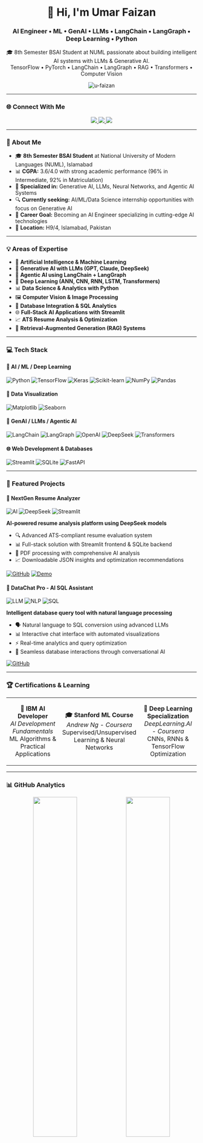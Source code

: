 <h1 align="center">👋 Hi, I'm Umar Faizan</h1>
<h3 align="center">AI Engineer • ML • GenAI • LLMs • LangChain • LangGraph • Deep Learning • Python</h3>

<p align="center">
   🎓 8th Semester BSAI Student at NUML passionate about building intelligent AI systems with LLMs & Generative AI. <br>
    TensorFlow • PyTorch • LangChain • LangGraph • RAG • Transformers • Computer Vision
</p>

<p align="center">
  <img src="https://komarev.com/ghpvc/?username=u-faizan&label=Profile%20views&color=0e75b6&style=flat" alt="u-faizan" />
</p>

---

### 🌐 Connect With Me

<p align="center">
  <a href="https://linkedin.com/in/u-faizan" target="_blank">
    <img src="https://img.shields.io/badge/LinkedIn-0077B5?style=for-the-badge&logo=linkedin&logoColor=white" />
  </a>
  <a href="mailto:minnumarzareen@gmail.com">
    <img src="https://img.shields.io/badge/Gmail-EA4335?style=for-the-badge&logo=gmail&logoColor=white" />
  </a>
  <a href="https://github.com/u-faizan" target="_blank">
    <img src="https://img.shields.io/badge/GitHub-181717?style=for-the-badge&logo=github&logoColor=white" />
  </a>

</p>

---

### 🎯 About Me

- 🎓 **8th Semester BSAI Student** at National University of Modern Languages (NUML), Islamabad
- 📊 **CGPA:** 3.6/4.0 with strong academic performance (96% in Intermediate, 92% in Matriculation)
- 🤖 **Specialized in:** Generative AI, LLMs, Neural Networks, and Agentic AI Systems
- 🔍 **Currently seeking:** AI/ML/Data Science internship opportunities with focus on Generative AI
- 🎯 **Career Goal:** Becoming an AI Engineer specializing in cutting-edge AI technologies
- 📍 **Location:** H9/4, Islamabad, Pakistan

---

### 💡 Areas of Expertise

- 🧠 **Artificial Intelligence & Machine Learning**
- 🤖 **Generative AI with LLMs (GPT, Claude, DeepSeek)**
- 🔗 **Agentic AI using LangChain + LangGraph**
- 🧩 **Deep Learning (ANN, CNN, RNN, LSTM, Transformers)**
- 📊 **Data Science & Analytics with Python**
- 🖼️ **Computer Vision & Image Processing**
- 💾 **Database Integration & SQL Analytics**
- 🌐 **Full-Stack AI Applications with Streamlit**
- 📈 **ATS Resume Analysis & Optimization**
- 🔄 **Retrieval-Augmented Generation (RAG) Systems**

---

### 💻 Tech Stack

#### 🤖 AI / ML / Deep Learning
![Python](https://img.shields.io/badge/Python-3776AB?style=for-the-badge&logo=python&logoColor=white)
![TensorFlow](https://img.shields.io/badge/TensorFlow-FF6F00?style=for-the-badge&logo=tensorflow&logoColor=white)
![Keras](https://img.shields.io/badge/Keras-FF0000?style=for-the-badge&logo=keras&logoColor=white)
![Scikit-learn](https://img.shields.io/badge/Scikit--learn-F7931E?style=for-the-badge&logo=scikit-learn&logoColor=white)
![NumPy](https://img.shields.io/badge/NumPy-013243?style=for-the-badge&logo=numpy&logoColor=white)
![Pandas](https://img.shields.io/badge/Pandas-150458?style=for-the-badge&logo=pandas&logoColor=white)

#### 🎨 Data Visualization
![Matplotlib](https://img.shields.io/badge/Matplotlib-11557C?style=for-the-badge&logo=python&logoColor=white)
![Seaborn](https://img.shields.io/badge/Seaborn-3776AB?style=for-the-badge&logo=python&logoColor=white)

#### 🤖 GenAI / LLMs / Agentic AI
![LangChain](https://img.shields.io/badge/LangChain-00BFA6?style=for-the-badge&logo=chainlink&logoColor=white)
![LangGraph](https://img.shields.io/badge/LangGraph-1F1F1F?style=for-the-badge&logo=starship&logoColor=white)
![OpenAI](https://img.shields.io/badge/OpenAI-412991?style=for-the-badge&logo=openai&logoColor=white)
![DeepSeek](https://img.shields.io/badge/DeepSeek-A020F0?style=for-the-badge&logoColor=white)
![Transformers](https://img.shields.io/badge/🤗_Transformers-FFD21F?style=for-the-badge&logoColor=black)

#### 🌐 Web Development & Databases
![Streamlit](https://img.shields.io/badge/Streamlit-FF4B4B?style=for-the-badge&logo=streamlit&logoColor=white)
![SQLite](https://img.shields.io/badge/SQLite-003B57?style=for-the-badge&logo=sqlite&logoColor=white)
![FastAPI](https://img.shields.io/badge/FastAPI-009688?style=for-the-badge&logo=fastapi&logoColor=white)

---

### 🚀 Featured Projects

#### 🎯 NextGen Resume Analyzer
![AI](https://img.shields.io/badge/AI-Powered-blue?style=flat-square)
![DeepSeek](https://img.shields.io/badge/DeepSeek-purple?style=flat-square)
![Streamlit](https://img.shields.io/badge/Streamlit-red?style=flat-square)

**AI-powered resume analysis platform using DeepSeek models**
- 🔍 Advanced ATS-compliant resume evaluation system
- 📊 Full-stack solution with Streamlit frontend & SQLite backend
- 📄 PDF processing with comprehensive AI analysis
- 📈 Downloadable JSON insights and optimization recommendations

[![GitHub](https://img.shields.io/badge/View_Code-000?style=for-the-badge&logo=github&logoColor=white)](https://github.com/u-faizan/NextGen-Resume-Analyzer)
[![Demo](https://img.shields.io/badge/Live_Demo-FF4B4B?style=for-the-badge&logo=streamlit&logoColor=white)](https://nextgen-resume-analyzer.streamlit.app/)

#### 💬 DataChat Pro - AI SQL Assistant
![LLM](https://img.shields.io/badge/LLM-Integration-green?style=flat-square)
![NLP](https://img.shields.io/badge/NLP-orange?style=flat-square)
![SQL](https://img.shields.io/badge/SQL-blue?style=flat-square)

**Intelligent database query tool with natural language processing**
- 🗣️ Natural language to SQL conversion using advanced LLMs
- 📊 Interactive chat interface with automated visualizations
- ⚡ Real-time analytics and query optimization
- 🔄 Seamless database interactions through conversational AI

[![GitHub](https://img.shields.io/badge/View_Code-000?style=for-the-badge&logo=github&logoColor=white)](https://github.com/u-faizan/DataChat-Pro—AI-SQL-Assistant)



---

### 🏆 Certifications & Learning

<table>
<tr>
<td align="center" width="33%">

**🤖 IBM AI Developer**
<br>
*AI Development Fundamentals*
<br>
ML Algorithms & Practical Applications

</td>
<td align="center" width="33%">

**🎓 Stanford ML Course**
<br>
*Andrew Ng - Coursera*
<br>
Supervised/Unsupervised Learning & Neural Networks

</td>
<td align="center" width="33%">

**🧠 Deep Learning Specialization**
<br>
*DeepLearning.AI - Coursera*
<br>
CNNs, RNNs & TensorFlow Optimization

</td>
</tr>
</table>

---

### 📊 GitHub Analytics

<p align="center">
  <img src="https://github-readme-stats.vercel.app/api?username=u-faizan&show_icons=true&theme=tokyonight&hide_border=true" width="48%" />
  <img src="https://github-readme-streak-stats.herokuapp.com/?user=u-faizan&theme=tokyonight&hide_border=true" width="48%" />
</p>

<p align="center">
  <img src="https://github-readme-stats.vercel.app/api/top-langs/?username=u-faizan&layout=compact&theme=tokyonight&hide_border=true" width="50%" />
</p>

---

### 🎯 Current Focus

**🔥 What I'm Working On:**
- 🤖 Advanced Generative AI Applications
- 🔗 Agentic AI with LangChain & LangGraph
- 🧠 Large Language Model Fine-tuning
- 📊 RAG Systems & Vector Databases
- 🎯 AI-Powered Business Solutions

**📚 Currently Learning:**
- MLOps & Model Deployment
- Multi-Agent AI Systems
- Advanced Prompt Engineering
- Computer Vision Transformers

**🚀 Current Goal:**
Securing AI/ML internship to bridge theory with practical AI engineering experience

---

### 🌟 Fun Facts

- 💡 Passionate about turning complex AI research into practical applications
- 🚀 Always exploring the latest developments in Generative AI and LLMs
- 📚 Continuous learner in the rapidly evolving AI landscape
- 🎯 Believe in the power of AI to solve real-world problems
- 🤝 Open to collaboration on innovative AI projects

---

<p align="center">
  <img src="https://capsule-render.vercel.app/api?type=waving&color=gradient&height=100&section=footer&width=100%"/>
</p>

<h3 align="center">💫 "Building the future, one algorithm at a time" 💫</h3>

---

<p align="center">
  <sub>⭐ Don't forget to star repositories you find interesting! ⭐</sub>
</p>
